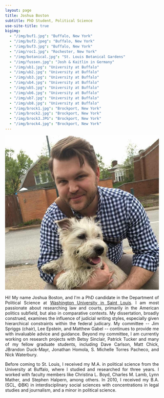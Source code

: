 ```yaml
---
layout: page
title: Joshua Boston
subtitle: PhD Student, Political Science
use-site-title: true
bigimg:
  - "/img/buf1.jpg": "Buffalo, New York"
  - "/img/buf2.jpeg": "Buffalo, New York"
  - "/img/buf3.jpg": "Buffalo, New York"
  - "/img/roc1.jpg": "Rochester, New York"
  - "/img/botanical.jpg": "St. Louis Botanical Gardens"
  - "/img/fussen.jpg": "Josh & Kaitlin in Germany"
  - "/img/ub1.jpg": "University at Buffalo"
  - "/img/ub2.jpg": "University at Buffalo"
  - "/img/ub3.jpg": "University at Buffalo"
  - "/img/ub4.jpg": "University at Buffalo"
  - "/img/ub5.jpg": "University at Buffalo"
  - "/img/ub6.jpg": "University at Buffalo"
  - "/img/ub7.jpg": "University at Buffalo"
  - "/img/ub8.jpg": "University at Buffalo"
  - "/img/brock1.jpg": "Brockport, New York"
  - "/img/brock2.jpg": "Brockport, New York"
  - "/img/brock3.JPG": "Brockport, New York"
  - "/img/brock4.jpg": "Brockport, New York"
---
```



<img src="/img/profile.jpg" class="wrap align-right" alt="Joshua Boston Profile Picture"> 

<p align="justify">Hi! My name Joshua Boston, and I'm a PhD candidate in the Department of Political Science at <a href="http://polisci.wustl.edu/" target="_blank">Washington University in Saint Louis</a>. I am most passionate about researching law and courts, primarily in the American politics subfield, but also in comparative contexts. My dissertation, broadly construed, examines the influence of judicial writing styles, especially given hierarchical constraints within the federal judicary. My committee -- Jim Spriggs (chair), Lee Epstein, and Matthew Gabel -- continues to provide me with invaluable advice and guidance. Beyond my committee, I am currently working on research projects with Betsy Sinclair, Patrick Tucker and many of my fellow graduate students, including Dave Carlson, Matt Chick, JBrandon Duck-Mayr, Jonathan Homola, S. Michelle Torres Pacheco, and Nick Waterbury.</p>

<p align="justify">Before coming to St. Louis, I received my M.A. in political science from the University at Buffalo, where I studied and researched for three years. I worked with faculty members like Christina L. Boyd, Charles M. Lamb, Lynn Mather, and Stephen Halpern, among others. In 2010, I received my B.A. (SCL, ΦΒΚ) in interdisciplinary social sciences with concentrations in legal studies and journalism, and a minor in political science.</p>

